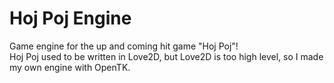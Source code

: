# Hoj Poj Engine
Game engine for the up and coming hit game "Hoj Poj"!<br>
Hoj Poj used to be written in Love2D, but Love2D is too high level, so I made my own engine with OpenTK.
